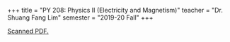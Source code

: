 +++
title = "PY 208: Physics II (Electricity and Magnetism)"
teacher = "Dr. Shuang Fang Lim"
semester = "2019-20 Fall"
+++

[Scanned PDF.](scan.pdf)
